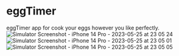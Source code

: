 # eggTimer
eggTimer app for cook your eggs however you like perfectly.
![Simulator Screenshot - iPhone 14 Pro - 2023-05-25 at 23 05 24](https://github.com/DegirmenKagan/eggTimer/assets/42985494/4361335d-2e78-4eba-bfe4-746c2024baea)
![Simulator Screenshot - iPhone 14 Pro - 2023-05-25 at 23 05 01](https://github.com/DegirmenKagan/eggTimer/assets/42985494/6ae47471-351a-4688-81ff-b58f82b5965b)
![Simulator Screenshot - iPhone 14 Pro - 2023-05-25 at 23 05 05](https://github.com/DegirmenKagan/eggTimer/assets/42985494/e2668717-f4b8-48af-a10d-8d0b6e945e98)


